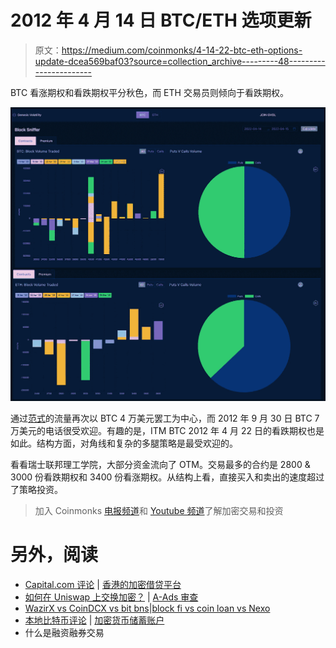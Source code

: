 # 2012 年 4 月 14 日 BTC/ETH 选项更新

> 原文：<https://medium.com/coinmonks/4-14-22-btc-eth-options-update-dcea569baf03?source=collection_archive---------48----------------------->

BTC 看涨期权和看跌期权平分秋色，而 ETH 交易员则倾向于看跌期权。

![](img/650d71b7c96b6f9ab32ecb11d7bde8e2.png)

通过[范式](https://www.linkedin.com/company/paradigmco/)的流量再次以 BTC 4 万美元罢工为中心，而 2012 年 9 月 30 日 BTC 7 万美元的电话很受欢迎。有趣的是，ITM BTC 2012 年 4 月 22 日的看跌期权也是如此。结构方面，对角线和复杂的多腿策略是最受欢迎的。

看看瑞士联邦理工学院，大部分资金流向了 OTM。交易最多的合约是 2800 & 3000 份看跌期权和 3400 份看涨期权。从结构上看，直接买入和卖出的速度超过了策略投资。

> 加入 Coinmonks [电报频道](https://t.me/coincodecap)和 [Youtube 频道](https://www.youtube.com/c/coinmonks/videos)了解加密交易和投资

# 另外，阅读

*   [Capital.com 评论](https://coincodecap.com/capital-com-review) | [香港的加密借贷平台](https://coincodecap.com/crypto-lending-hong-kong)
*   [如何在 Uniswap 上交换加密？](https://coincodecap.com/swap-crypto-on-uniswap) | [A-Ads 审查](https://coincodecap.com/a-ads-review)
*   [WazirX vs CoinDCX vs bit bns](/coinmonks/wazirx-vs-coindcx-vs-bitbns-149f4f19a2f1)|[block fi vs coin loan vs Nexo](/coinmonks/blockfi-vs-coinloan-vs-nexo-cb624635230d)
*   [本地比特币评论](/coinmonks/localbitcoins-review-6cc001c6ed56) | [加密货币储蓄账户](https://coincodecap.com/cryptocurrency-savings-accounts)
*   什么是融资融券交易